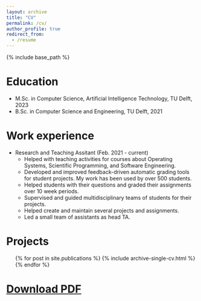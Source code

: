 ```yaml
---
layout: archive
title: "CV"
permalink: /cv/
author_profile: true
redirect_from:
  - /resume
---
```


{% include base_path %}

Education
======
* M.Sc. in Computer Science, Artificial Intelligence Technology, TU Delft, 2023
* B.Sc. in Computer Science and Engineering, TU Delft, 2021


Work experience
======
* Research and Teaching Assitant (Feb. 2021 - current)
  * Helped with teaching activities for courses about Operating Systems, Scientific Programming, and Software Engineering.
  * Developed and improved feedback-driven automatic grading tools for student projects. My work has been used by over 500 students.
  * Helped students with their questions and graded their assignments over 10 week periods.
  * Supervised and guided multidisciplinary teams of students for their projects.
  * Helped create and maintain several projects and assignments.
  * Led a small team of assistants as head TA.

Projects
======
  <ul>{% for post in site.publications %}
    {% include archive-single-cv.html %}
  {% endfor %}</ul>

[Download PDF](../files/resume_cg.pdf)
======

